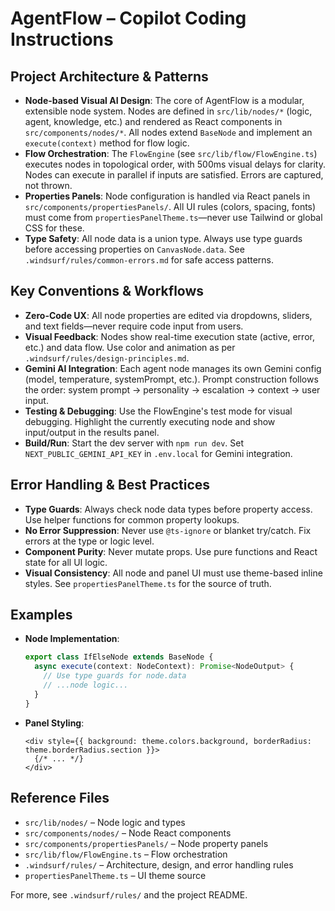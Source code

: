 # AgentFlow – Copilot Coding Instructions

## Project Architecture & Patterns

- **Node-based Visual AI Design**: The core of AgentFlow is a modular, extensible node system. Nodes are defined in `src/lib/nodes/*` (logic, agent, knowledge, etc.) and rendered as React components in `src/components/nodes/*`. All nodes extend `BaseNode` and implement an `execute(context)` method for flow logic.
- **Flow Orchestration**: The `FlowEngine` (see `src/lib/flow/FlowEngine.ts`) executes nodes in topological order, with 500ms visual delays for clarity. Nodes can execute in parallel if inputs are satisfied. Errors are captured, not thrown.
- **Properties Panels**: Node configuration is handled via React panels in `src/components/propertiesPanels/`. All UI rules (colors, spacing, fonts) must come from `propertiesPanelTheme.ts`—never use Tailwind or global CSS for these.
- **Type Safety**: All node data is a union type. Always use type guards before accessing properties on `CanvasNode.data`. See `.windsurf/rules/common-errors.md` for safe access patterns.

## Key Conventions & Workflows

- **Zero-Code UX**: All node properties are edited via dropdowns, sliders, and text fields—never require code input from users.
- **Visual Feedback**: Nodes show real-time execution state (active, error, etc.) and data flow. Use color and animation as per `.windsurf/rules/design-principles.md`.
- **Gemini AI Integration**: Each agent node manages its own Gemini config (model, temperature, systemPrompt, etc.). Prompt construction follows the order: system prompt → personality → escalation → context → user input.
- **Testing & Debugging**: Use the FlowEngine's test mode for visual debugging. Highlight the currently executing node and show input/output in the results panel.
- **Build/Run**: Start the dev server with `npm run dev`. Set `NEXT_PUBLIC_GEMINI_API_KEY` in `.env.local` for Gemini integration.

## Error Handling & Best Practices

- **Type Guards**: Always check node data types before property access. Use helper functions for common property lookups.
- **No Error Suppression**: Never use `@ts-ignore` or blanket try/catch. Fix errors at the type or logic level.
- **Component Purity**: Never mutate props. Use pure functions and React state for all UI logic.
- **Visual Consistency**: All node and panel UI must use theme-based inline styles. See `propertiesPanelTheme.ts` for the source of truth.

## Examples

- **Node Implementation**:
  ```ts
  export class IfElseNode extends BaseNode {
    async execute(context: NodeContext): Promise<NodeOutput> {
      // Use type guards for node.data
      // ...node logic...
    }
  }
  ```
- **Panel Styling**:
  ```tsx
  <div style={{ background: theme.colors.background, borderRadius: theme.borderRadius.section }}>
    {/* ... */}
  </div>
  ```

## Reference Files
- `src/lib/nodes/` – Node logic and types
- `src/components/nodes/` – Node React components
- `src/components/propertiesPanels/` – Node property panels
- `src/lib/flow/FlowEngine.ts` – Flow orchestration
- `.windsurf/rules/` – Architecture, design, and error handling rules
- `propertiesPanelTheme.ts` – UI theme source

For more, see `.windsurf/rules/` and the project README.
